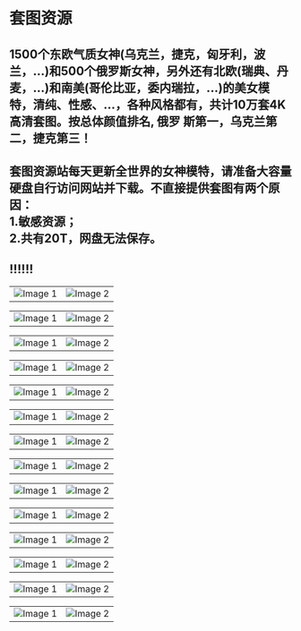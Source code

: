 # 套图资源
1500个东欧气质女神(乌克兰，捷克，匈牙利，波兰，...)和500个俄罗斯女神，另外还有北欧(瑞典、丹
麦，...)和南美(哥伦比亚，委内瑞拉，...)的美女模特，清纯、性感、...，各种风格都有，共计10万套4K高清套图。按总体颜值排名, 俄罗
斯第一，乌克兰第二，捷克第三！<br>
-----------------------------------------------------------------------------------
套图资源站每天更新全世界的女神模特，请准备大容量硬盘自行访问网站并下载。不直接提供套图有两个原因：<br>
1.敏感资源；<br>
2.共有20T，网盘无法保存。<br>
-----------------------------------------------------------------------------------
!!!!!!
-----------------------------------------------------------------------------------
<table>
  <tr>
    <td><img src="https://github.com/anny106/ighost/blob/main/ImagesFolder/000001.jpg" alt="Image 1"></td>
    <td><img src="https://github.com/anny106/ighost/blob/main/ImagesFolder/000002.jpg" alt="Image 2"></td>
  </tr>
</table>
<table>
  <tr>
    <td><img src="https://github.com/anny106/ighost/blob/main/ImagesFolder/000003.jpg" alt="Image 1"></td>
    <td><img src="https://github.com/anny106/ighost/blob/main/ImagesFolder/000004.jpg" alt="Image 2"></td>
  </tr>
</table>
<table>
  <tr>
    <td><img src="https://github.com/anny106/ighost/blob/main/ImagesFolder/000005.jpg" alt="Image 1"></td>
    <td><img src="https://github.com/anny106/ighost/blob/main/ImagesFolder/000006.jpg" alt="Image 2"></td>
  </tr>
</table>
<table>
  <tr>
    <td><img src="https://github.com/anny106/ighost/blob/main/ImagesFolder/000007.jpg" alt="Image 1"></td>
    <td><img src="https://github.com/anny106/ighost/blob/main/ImagesFolder/000008.jpg" alt="Image 2"></td>
  </tr>
</table>
<table>
  <tr>
    <td><img src="https://github.com/anny106/ighost/blob/main/ImagesFolder/000009.jpg" alt="Image 1"></td>
    <td><img src="https://github.com/anny106/ighost/blob/main/ImagesFolder/000010.jpg" alt="Image 2"></td>
  </tr>
</table>
<table>
  <tr>
    <td><img src="https://github.com/anny106/ighost/blob/main/ImagesFolder/0000011.jpg" alt="Image 1"></td>
    <td><img src="https://github.com/anny106/ighost/blob/main/ImagesFolder/0000012.jpg" alt="Image 2"></td>
  </tr>
</table>
<table>
  <tr>
    <td><img src="https://github.com/anny106/ighost/blob/main/ImagesFolder/0000013.jpg" alt="Image 1"></td>
    <td><img src="https://github.com/anny106/ighost/blob/main/ImagesFolder/0000014.jpg" alt="Image 2"></td>
  </tr>
</table>
<table>
  <tr>
    <td><img src="https://github.com/anny106/ighost/blob/main/ImagesFolder/0000015.jpg" alt="Image 1"></td>
    <td><img src="https://github.com/anny106/ighost/blob/main/ImagesFolder/0000016.jpg" alt="Image 2"></td>
  </tr>
</table>
<table>
  <tr>
    <td><img src="https://github.com/anny106/ighost/blob/main/ImagesFolder/0000017.jpg" alt="Image 1"></td>
    <td><img src="https://github.com/anny106/ighost/blob/main/ImagesFolder/0000018.jpg" alt="Image 2"></td>
  </tr>
</table>
<table>
  <tr>
    <td><img src="https://github.com/anny106/ighost/blob/main/ImagesFolder/0000019.jpg" alt="Image 1"></td>
    <td><img src="https://github.com/anny106/ighost/blob/main/ImagesFolder/0000020.jpg" alt="Image 2"></td>
  </tr>
</table>
<table>
  <tr>
    <td><img src="https://github.com/anny106/ighost/blob/main/ImagesFolder/0000021.jpg" alt="Image 1"></td>
    <td><img src="https://github.com/anny106/ighost/blob/main/ImagesFolder/0000022.jpg" alt="Image 2"></td>
  </tr>
</table>
<table>
  <tr>
    <td><img src="https://github.com/anny106/ighost/blob/main/ImagesFolder/0000023.jpg" alt="Image 1"></td>
    <td><img src="https://github.com/anny106/ighost/blob/main/ImagesFolder/0000024.jpg" alt="Image 2"></td>
  </tr>
</table>
<table>
  <tr>
    <td><img src="https://github.com/anny106/ighost/blob/main/ImagesFolder/0000025.jpg" alt="Image 1"></td>
    <td><img src="https://github.com/anny106/ighost/blob/main/ImagesFolder/0000026.jpg" alt="Image 2"></td>
  </tr>
</table>
<table>
  <tr>
    <td><img src="https://github.com/anny106/ighost/blob/main/ImagesFolder/0000027.jpg" alt="Image 1"></td>
    <td><img src="https://github.com/anny106/ighost/blob/main/ImagesFolder/0000028.jpg" alt="Image 2"></td>
  </tr>
</table>













